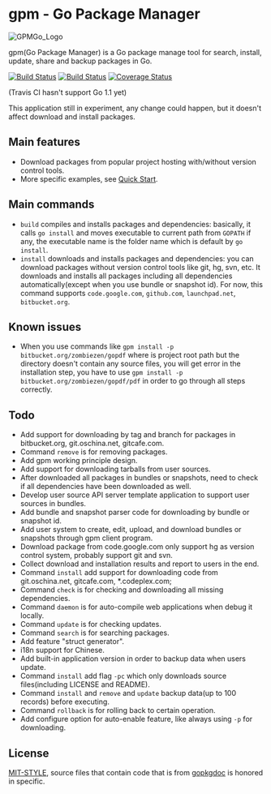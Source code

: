 gpm - Go Package Manager
===

![GPMGo_Logo](https://raw.github.com/GPMGo/gpm-site/master/static/img/gpmgo2.png?raw=true)

gpm(Go Package Manager) is a Go package manage tool for search, install, update, share and backup packages in Go.

[![Build Status](https://travis-ci.org/GPMGo/gpm.png)](https://travis-ci.org/GPMGo/gpm) [![Build Status](https://drone.io/github.com/GPMGo/gpm/status.png)](https://drone.io/github.com/GPMGo/gpm/latest) [![Coverage Status](https://coveralls.io/repos/GPMGo/gpm/badge.png)](https://coveralls.io/r/GPMGo/gpm)

(Travis CI hasn't support Go 1.1 yet)

This application still in experiment, any change could happen, but it doesn't affect download and install packages.

## Main features

- Download packages from popular project hosting with/without version control tools.
- More specific examples, see [Quick Start](docs/Quick_Start.md).

## Main commands

- `build` compiles and installs packages and dependencies: basically, it calls `go install` and moves executable to current path from `GOPATH` if any, the executable name is the folder name which is default by `go install`.
- `install` downloads and installs packages and dependencies: you can download packages without version control tools like git, hg, svn, etc. It downloads and installs all packages including all dependencies automatically(except when you use bundle or snapshot id). For now, this command supports `code.google.com`, `github.com`, `launchpad.net`, `bitbucket.org`. 

## Known issues

- When you use commands like `gpm install -p bitbucket.org/zombiezen/gopdf` where is project root path but the directory doesn't contain any source files, you will get error in the installation step, you have to use `gpm install -p bitbucket.org/zombiezen/gopdf/pdf` in order to go through all steps correctly.

## Todo

- Add support for downloading by tag and branch for packages in bitbucket.org, git.oschina.net, gitcafe.com.
- Command `remove` is for removing packages.
- Add gpm working principle design.
- Add support for downloading tarballs from user sources.
- After downloaded all packages in bundles or snapshots, need to check if all dependencies have been downloaded as well.
- Develop user source API server template application to support user sources in bundles.
- Add bundle and snapshot parser code for downloading by bundle or snapshot id.
- Add user system to create, edit, upload, and download bundles or snapshots through gpm client program.
- Download package from code.google.com only support hg as version control system, probably support git and svn.
- Collect download and installation results and report to users in the end.
- Command `install` add support for downloading code from git.oschina.net, gitcafe.com, *.codeplex.com;
- Command `check` is for checking and downloading all missing dependencies.
- Command `daemon` is for auto-compile web applications when debug it locally.
- Command `update` is for checking updates.
- Command `search` is for searching packages.
- Add feature "struct generator".
- i18n support for Chinese.
- Add built-in application version in order to backup data when users update.
- Command `install` add flag `-pc` which only downloads source files(including LICENSE and README).
- Command `install` and `remove` and `update` backup data(up to 100 records) before executing.
- Command `rollback` is for rolling back to certain operation.
- Add configure option for auto-enable feature, like always using `-p` for downloading.

## License

[MIT-STYLE](LICENSE), source files that contain code that is from [gopkgdoc](https://github.com/garyburd/gopkgdoc) is honored in specific.
